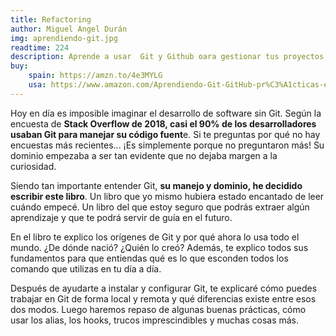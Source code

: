 ```yaml
---
title: Refactoring
author: Miguel Angel Durán
img: aprendiendo-git.jpg
readtime: 224
description: Aprende a usar  Git y Github oara gestionar tus proyectos de código.
buy:
    spain: https://amzn.to/4e3MYLG
    usa: https://www.amazon.com/Aprendiendo-Git-GitHub-pr%C3%A1cticas-estrategias/dp/B0D2LPMG6F/ref=sr_1_1?crid=2R1SN2VY4C940&dib=eyJ2IjoiMSJ9.5M-P-HCEb8ttipZCP9e78mxgUT3GhtVxlbbqopcD7qu-aUznCvqkIxWAbysZn7KQI1mQuhc13VYyHM2jdDmJVA.tvp94H9-uhsY7L6otd_VCrRlmQ0tzURPsUEoNYdjlP8&dib_tag=se&keywords=aprendiendo+git+y+github&qid=1750344652&sprefix=aprendiendo+git+y%2Caps%2C305&sr=8-1
---
```


<!-- /* A esto se le llama front mater, es un archivo con informacion extra q puedes poner en un mardown y el contenido seria lo de abajo como descripcion del libro en este caso*/  -->

Hoy en día es imposible imaginar el desarrollo de software sin Git. Según la encuesta de **Stack Overflow de 2018, casi el 90% de los desarrolladores usaban Git para manejar su código fuent**e. Si te preguntas por qué no hay encuestas más recientes... ¡Es simplemente porque no preguntaron más! Su dominio empezaba a ser tan evidente que no dejaba margen a la curiosidad.

Siendo tan importante entender Git, **su manejo y dominio, he decidido escribir este libro**. Un libro que yo mismo hubiera estado encantado de leer cuándo empecé. Un libro del que estoy seguro que podrás extraer algún aprendizaje y que te podrá servir de guía en el futuro.

En el libro te explico los orígenes de Git y por qué ahora lo usa todo el mundo. ¿De dónde nació? ¿Quién lo creó? Además, te explico todos sus fundamentos para que entiendas qué es lo que esconden todos los comando que utilizas en tu día a día.

Después de ayudarte a instalar y configurar Git, te explicaré cómo puedes trabajar en Git de forma local y remota y qué diferencias existe entre esos dos modos. Luego haremos repaso de algunas buenas prácticas, cómo usar los alias, los hooks, trucos imprescindibles y muchas cosas más.
